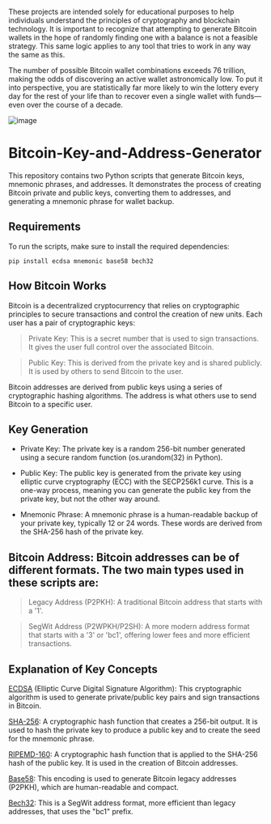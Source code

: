 These projects are intended solely for educational purposes to help individuals understand the principles of cryptography and blockchain technology. It is important to recognize that attempting to generate Bitcoin wallets in the hope of randomly finding one with a balance is not a feasible strategy. This same logic applies to any tool that tries to work in any way the same as this.

The number of possible Bitcoin wallet combinations exceeds 76 trillion, making the odds of discovering an active wallet astronomically low. To put it into perspective, you are statistically far more likely to win the lottery every day for the rest of your life than to recover even a single wallet with funds—even over the course of a decade.



![image](https://github.com/user-attachments/assets/457941dc-daa9-4f54-ab5a-d28d3ceb3c00)


# Bitcoin-Key-and-Address-Generator
This repository contains two Python scripts that generate Bitcoin keys, mnemonic phrases, and addresses. It demonstrates the process of creating Bitcoin private and public keys, converting them to addresses, and generating a mnemonic phrase for wallet backup.

## Requirements
To run the scripts, make sure to install the required dependencies:
```
pip install ecdsa mnemonic base58 bech32
```

## How Bitcoin Works
Bitcoin is a decentralized cryptocurrency that relies on cryptographic principles to secure transactions and control the creation of new units. Each user has a pair of cryptographic keys:

> Private Key: This is a secret number that is used to sign transactions. It gives the user full control over the associated Bitcoin.

> Public Key: This is derived from the private key and is shared publicly. It is used by others to send Bitcoin to the user.

Bitcoin addresses are derived from public keys using a series of cryptographic hashing algorithms. The address is what others use to send Bitcoin to a specific user.

## Key Generation

- Private Key: The private key is a random 256-bit number generated using a secure random function (os.urandom(32) in Python).

- Public Key: The public key is generated from the private key using elliptic curve cryptography (ECC) with the SECP256k1 curve. This is a one-way process, meaning you can generate the public key from the private key, but not the other way around.

- Mnemonic Phrase: A mnemonic phrase is a human-readable backup of your private key, typically 12 or 24 words. These words are derived from the SHA-256 hash of the private key.


## Bitcoin Address: Bitcoin addresses can be of different formats. The two main types used in these scripts are:

> Legacy Address (P2PKH): A traditional Bitcoin address that starts with a '1'.

> SegWit Address (P2WPKH/P2SH): A more modern address format that starts with a '3' or 'bc1', offering lower fees and more efficient transactions.

## Explanation of Key Concepts

[ECDSA](https://en.bitcoin.it/wiki/Elliptic_Curve_Digital_Signature_Algorithm) (Elliptic Curve Digital Signature Algorithm): This cryptographic algorithm is used to generate private/public key pairs and sign transactions in Bitcoin.

[SHA-256](https://en.wikipedia.org/wiki/SHA-2): A cryptographic hash function that creates a 256-bit output. It is used to hash the private key to produce a public key and to create the seed for the mnemonic phrase.

[RIPEMD-160](https://en.wikipedia.org/wiki/RIPEMD): A cryptographic hash function that is applied to the SHA-256 hash of the public key. It is used in the creation of Bitcoin addresses.

[Base58](https://en.wikipedia.org/wiki/Binary-to-text_encoding#Base58): This encoding is used to generate Bitcoin legacy addresses (P2PKH), which are human-readable and compact.

[Bech32](https://en.bitcoin.it/wiki/Bech32): This is a SegWit address format, more efficient than legacy addresses, that uses the "bc1" prefix.
